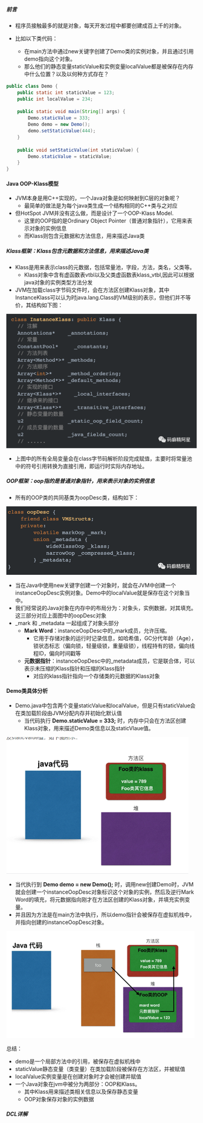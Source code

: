 ##### 前言

- 程序员接触最多的就是对象，每天开发过程中都要创建成百上千的对象。

- 比如以下类代码：
  - 在main方法中通过new关键字创建了Demo类的实例对象，并且通过引用demo指向这个对象。
  - 那么他们的静态变量staticValue和实例变量localValue都是被保存在内存中什么位置？以及以何种方式存在？

~~~java
public class Demo {
    public static int staticValue = 123;
    public int localValue = 234;

    public static void main(String[] args) {
        Demo.staticValue = 333;
        Demo demo = new Demo();
        demo.setStaticValue(444);
    }

    public void setStaticValue(int staticValue) {
        Demo.staticValue = staticValue;
    }
}
~~~

#### Java OOP-Klass模型

- JVM本身是用C++实现的，一个Java对象是如何映射到C层的对象呢？
  - 最简单的做法是为每个java类生成一个结构相同的C++类与之对应
- 但HotSpot JVM并没有这么做，而是设计了一个OOP-Klass Model.
  - 这里的OOP指的是Ordinary Object Pointer（普通对象指针），它用来表示对象的实例信息
  - 而Klass则包含元数据和方法信息，用来描述Java类

##### Klass框架：Klass包含元数据和方法信息，用来描述Java类

- Klass是用来表示class的元数据，包括常量池，字段，方法，类名，父类等。
  - Klass对象中含有虚函数表vtbl以及父类虚函数表klass_vtbl,因此可以根据java对象的实例类型方法分发
- JVM在加载class字节码文件时，会在方法区创建Klass对象，其中InstanceKlass可以认为时java.lang.Class的VM级别的表示，但他们并不等价，其结构如下图：

<img src=".\res4.1\1.InstanceKlass结构图.png" alt="InstanceKlass结构图" style="zoom:70%;" />

- 上图中的所有全局变量会在class字节码解析阶段完成赋值，主要时将常量池中的符号引用转换为直接引用，即运行时实际内存地址。

##### OOP框架：oop指的是普通对象指针，用来表示对象的实例信息

- 所有的OOP类的共同基类为oopDesc类，结构如下：

<img src=".\res4.1\2.oopDesc类结构.png" alt="oopDesc类结构" style="zoom:70%;" />

- 当在Java中使用new关键字创建一个对象时，就会在JVM中创建一个instanceOopDesc实例对象。Demo中的localValue就是保存在这个对象当中。
- 我们经常说的Java对象在内存中的布局分为：对象头，实例数据，对其填充。这三部分对应上面图中的oopDesc对象
- _mark 和 _metadata 一起组成了对象头部分
  - **Mark Word**：instanceOopDesc中的_mark成员，允许压缩。
    - 它用于存储对象的运行时记录信息，如哈希值，GC分代年龄（Age），锁状态标志（偏向锁，轻量级锁，重量级锁），线程持有的锁，偏向线程ID，偏向时间戳等
  - **元数据指针**：instanceOopDesc中的_metadata成员，它是联合体，可以表示未压缩的Klass指针和压缩的Klass指针
    - 对应的klass指针指向一个存储类的元数据的Klass对象

#### Demo类具体分析

- Demo.java中包含两个变量staticValue和localValue，但是只有staticValue会在类加载阶段由JVM分配内存并初始化默认值
  - 当代码执行  **Demo.staticValue = 333;** 时，内存中只会在方法区创建Klass对象，用来描述Demo类信息以及staticVlaue值。

<img src=".\res4.1\3.Demo类调用类变量.png" alt="3.Demo类调用类变量" style="zoom:80%;" />

- 当代执行到 **Demo demo = new Demo();** 时，调用new创建Demo时，JVM就会创建一个instanceOopDesc对象标识这个对象的实例，然后及逆行Mark Word的填充，将元数据指向刚才在方法区创建的Klass对象，并填充实例变量。
- 并且因为方法是在main方法中执行，所以demo指针会被保存在虚拟机栈中，并指向创建的instanceOopDesc对象。

<img src=".\res4.1\4.new关键字创建对象实例.png" alt="4.new关键字创建对象实例" style="zoom:80%;" />

总结：

- demo是一个局部方法中的引用，被保存在虚拟机栈中
- staticValue静态变量（类变量）在类加载阶段被保存在方法区，并被赋值
- localValue实例变量是在创建对象时才会被创建并赋值
- 一个Java对象在jvm中被分为两部分：OOP和Klass。
  - 其中Klass用来描述类相关信息以及保存静态变量
  - OOP对象保存对象的实例数据

##### DCL详解

